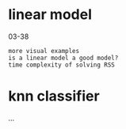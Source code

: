 # linear model
03-38

    
    more visual examples
    is a linear model a good model?
    time complexity of solving RSS

# knn classifier

...